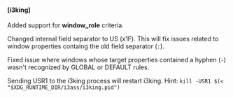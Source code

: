 #### [i3king]

Added support for **window_role** criteria.

Changed internal field separator to US (x1F).
This will fix issues related to window properties
containg the old field separator (`:`).

Fixed issue where windows whose target properties
contained a hyphen (`-`) wasn't recognized by 
GLOBAL or DEFAULT rules.

Sending USR1 to the i3king process will restart
i3king. Hint: `kill -USR1 $(< "$XDG_RUNTIME_DIR/i3ass/i3king.pid")`
